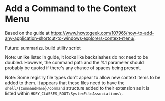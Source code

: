 # Add a Command to the Context Menu
Based on the guide at https://www.howtogeek.com/107965/how-to-add-any-application-shortcut-to-windows-explorers-context-menu/.

Future: summarize, build utility script

Note: unlike listed in guide, it looks like backslashes do not need to be doubled. However, the command path and the %1 parameter should probably be quoted if there's any chance of spaces being present.

Note: Some registry file types don't appear to allow new context items to be added to them. It appears that these files need to have the `shell/{CommandName}/command` structure added to their extension as it is listed within `HKEY_CLASSES_ROOT\SystemFileAssociations\`.

